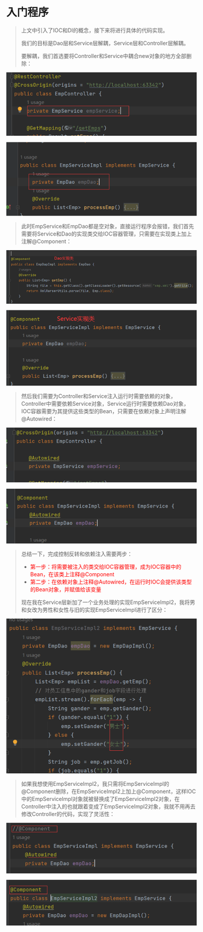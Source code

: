 # 入门程序

> 上文中引入了IOC和DI的概念，接下来将进行具体的代码实现。
>
> 我们的目标是Dao层和Service层解耦，Service层和Controller层解耦。
>
> 要解耦，我们首选要将Controller和Service中耦合new对象的地方全部删除：

![image-20240310132327796](assets/image-20240310132327796.png)

![image-20240310132346115](assets/image-20240310132346115.png)

> 此时EmpService和EmpDao都是空对象，直接运行程序会报错，我们首先需要将Service和Dao的实现类交给IOC容器管理，只需要在实现类上加上注解@Component：

![image-20240310133127542](assets/image-20240310133127542.png)

![image-20240310133155394](assets/image-20240310133155394.png)

> 然后我们需要为Controller和Service注入运行时需要依赖的对象，Controller中需要依赖Service对象，Service运行时需要依赖Dao对象，IOC容器需要为其提供这些类型的Bean，只需要在依赖对象上声明注解@Autowired：

![image-20240310134014916](assets/image-20240310134014916.png)

![image-20240310134026251](assets/image-20240310134026251.png)

> 总结一下，完成控制反转和依赖注入需要两步：
>
> - <font color='red'>第一步：将需要被注入的类交给IOC容器管理，成为IOC容器中的Bean，在该类上注释@Component</font>
> - <font color='red'>第二步：在依赖对象上注释@Autowired，在运行时IOC会提供该类型的Bean对象，并赋值给该变量</font>
>
> 现在我在Service层新加了一个业务处理的实现EmpServiceImpl2，我将男和女改为男性和女性与旧的实现EmpServiceImpl进行了区分：

![image-20240310135357288](assets/image-20240310135357288.png)

> 如果我想使用EmpServiceImpl2，我只需将EmpServiceImpl的@Component删除，在EmpServiceImpl2上加上@Component，这样IOC中的EmpServiceImpl对象就被替换成了EmpServiceImpl2对象，在Controller中注入的也就跟着变成了EmpServiceImpl2对象，我就不用再去修改Controller的代码，实现了灵活性：

![image-20240310135923284](assets/image-20240310135923284.png)

![image-20240310135933096](assets/image-20240310135933096.png)